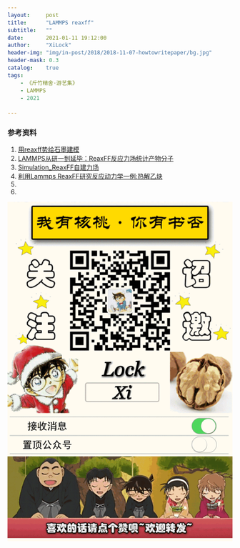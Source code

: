 ```yaml
---
layout:     post
title:      "LAMMPS reaxff"
subtitle:   ""
date:       2021-01-11 19:12:00
author:     "XiLock"
header-img: "img/in-post/2018/2018-11-07-howtowritepaper/bg.jpg"
header-mask: 0.3
catalog:    true
tags:
    - 《斤竹精舍·游艺集》
    - LAMMPS
    - 2021

---
```





### 参考资料
1. [用reaxff势给石墨建模](https://peachrl.github.io/2020/05/01/yong-reaxff-shi-gei-shi-mo-jian-mo/)
1. [LAMMPS从研一到延毕：ReaxFF反应力场统计产物分子](https://zhuanlan.zhihu.com/p/259646293)
1. [Simulation_ReaxFF自建力场](https://warmshawn.github.io/2019/02/21/Simulation_ReaxFF%E8%87%AA%E5%BB%BA%E5%8A%9B%E5%9C%BA/)
1. [利用Lammps ReaxFF研究反应动力学一例:热解乙炔](http://bbs.keinsci.com/thread-38799-1-1.html)
1. []()
1. []()

![](/img/wc-tail.GIF)
